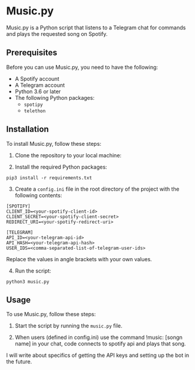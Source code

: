 # Music.py

Music.py is a Python script that listens to a Telegram chat for commands and plays the requested song on Spotify.

## Prerequisites

Before you can use Music.py, you need to have the following:

- A Spotify account
- A Telegram account
- Python 3.6 or later
- The following Python packages:
  - `spotipy`
  - `telethon`

## Installation

To install Music.py, follow these steps:

1. Clone the repository to your local machine:


2. Install the required Python packages:
```
pip3 install -r requirements.txt
```

3. Create a `config.ini` file in the root directory of the project with the following contents:
```
[SPOTIFY]
CLIENT_ID=<your-spotify-client-id>
CLIENT_SECRET=<your-spotify-client-secret>
REDIRECT_URI=<your-spotify-redirect-uri>

[TELEGRAM]
API_ID=<your-telegram-api-id>
API_HASH=<your-telegram-api-hash>
USER_IDS=<comma-separated-list-of-telegram-user-ids>
```

Replace the values in angle brackets with your own values.

4. Run the script:

`python3 music.py`


## Usage

To use Music.py, follow these steps:

1. Start the script by running the `music.py` file.

2. When users (defined in config.ini) use the command !music: [songn name]
in your chat, code connects to spotify api and plays that song.

I will write about specifics of getting the API keys and setting up the bot in the future.
